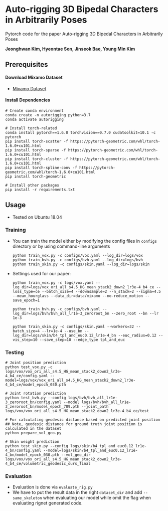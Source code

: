 # Auto-rigging 3D Bipedal Characters in Arbitrarily Poses	
Pytorch code for the paper Auto-rigging 3D Bipedal Characters in Arbitrarily Poses

**Jeonghwan Kim, Hyeontae Son, Jinseok Bae, Young Min Kim** 

## Prerequisites

#### Download Mixamo Dataset
- [Mixamo Dataset](https://drive.google.com/drive/folders/1P7imZPhsfVl_WYpIBEe4w2383pp-hCqn?usp=sharingg)


#### Install Dependencies
```
# Create conda environment
conda create -n autorigging python=3.7
conda activate autorigging

# Install torch-related
conda install pytorch==1.6.0 torchvision==0.7.0 cudatoolkit=10.1 -c pytorch
pip install torch-scatter -f https://pytorch-geometric.com/whl/torch-1.6.0+cu101.html
pip install torch-sparse -f https://pytorch-geometric.com/whl/torch-1.6.0+cu101.html
pip install torch-cluster -f https://pytorch-geometric.com/whl/torch-1.6.0+cu101.html
pip install torch-spline-conv -f https://pytorch-geometric.com/whl/torch-1.6.0+cu101.html
pip install torch-geometric

# Install other packages
pip install -r requirements.txt

```

## Usage
- Tested on Ubuntu 18.04

### Training
- You can train the model either by modifying the config files in `configs` directory or by using command-line arguments
    ```
    python train_vox.py -c configs/vox.yaml --log_dir=logs/vox
    python train_bvh.py -c configs/bvh.yaml --log_dir=logs/bvh
    python train_skin.py -c configs/skin.yaml --log_dir=logs/skin
    ```

- Settings used for our paper:
    ```
    python train_vox.py -c logs/vox.yaml --log_dir=logs/vox_ori_all_s4.5_HG_mean_stack2_down2_lr3e-4_b4_ce --loss_type=ce --batch_size=4 --downsample=2 --n_stack=2 --sigma=4.5 --mean_hourglass --data_dir=data/mixamo --no-reduce_motion --save_epoch=1

    python train_bvh.py -c configs/bvh.yaml --log_dir=logs/bvh/bvh_all_lr1e-3_zeroroot_bn --zero_root --bn --lr 1e-3 

    python train_skin.py -c configs/skin.yaml --workers=32 --batch_size=4 --lr=1e-4 --use_bn --log_dir=logs/skin/b4_tpl_and_euc0.12_lr1e-4_bn --euc_radius=0.12 --vis_step=10 --save_step=10 --edge_type tpl_and_euc
    ```

### Testing
    # Joint position prediction
    python test_vox.py -c logs/vox/vox_ori_all_s4.5_HG_mean_stack2_down2_lr3e-4_b4_ce/config.yaml --model=logs/vox/vox_ori_all_s4.5_HG_mean_stack2_down2_lr3e-4_b4_ce/model_epoch_030.pth

    # Joint rotation prediction
    python test_bvh.py --config logs/bvh/bvh_all_lr1e-3_zeroroot_bn/config.yaml --model logs/bvh/bvh_all_lr1e-3_zeroroot_bn/model_epoch_709.pth --joint_path logs/vox/vox_ori_all_s4.5_HG_mean_stack2_down2_lr3e-4_b4_ce/test

    # For calculating geodesic distance based on predicted joint position
    ## Note, geodesic distance for ground truth joint position is calculated in the dataset
    python prepare_vol_geo.py

    # Skin weight prediction
    python test_skin.py --config logs/skin/b4_tpl_and_euc0.12_lr1e-4_bn/config.yaml --model=logs/skin/b4_tpl_and_euc0.12_lr1e-4_bn/model_epoch_030.pth --vol_geo_dir logs/vox/vox_ori_all_s4.5_HG_mean_stack2_down2_lr3e-4_b4_ce/volumetric_geodesic_ours_final

### Evaluation
- Evaluation is done via `evaluate_rig.py`
- We have to put the result data in the right `dataset_dir` and add `--same_skeleton` when evaluating our model while omit the flag when evaluating rignet generated code.
